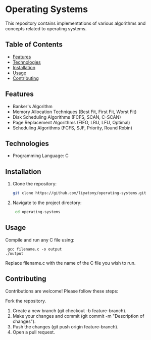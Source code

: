 # Operating Systems

This repository contains implementations of various algorithms and concepts related to operating systems.

## Table of Contents
- [Features](#features)
- [Technologies](#technologies)
- [Installation](#installation)
- [Usage](#usage)
- [Contributing](#contributing)


## Features
- Banker's Algorithm
- Memory Allocation Techniques (Best Fit, First Fit, Worst Fit)
- Disk Scheduling Algorithms (FCFS, SCAN, C-SCAN)
- Page Replacement Algorithms (FIFO, LRU, LFU, Optimal)
- Scheduling Algorithms (FCFS, SJF, Priority, Round Robin)

## Technologies
- Programming Language: C

## Installation
1. Clone the repository:
   ```bash
   git clone https://github.com/liyatony/operating-systems.git
2. Navigate to the project directory:
    ```bash
     cd operating-systems
## Usage
Compile and run any C file using:

   
     gcc filename.c -o output
    ./output
Replace filename.c with the name of the C file you wish to run.

## Contributing
Contributions are welcome! Please follow these steps:

Fork the repository.
1. Create a new branch (git checkout -b feature-branch).
2. Make your changes and commit (git commit -m "Description of changes").
3. Push the changes (git push origin feature-branch).
4. Open a pull request.
